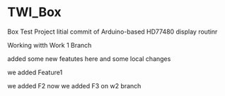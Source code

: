 # TWI_Box
Box Test Project
Iitial commit of Arduino-based HD77480 display routinr 

Working witth Work 1 Branch

added some new featutes here 
and some local changes

we added Feature1

we added F2
now we added F3 on w2 branch



